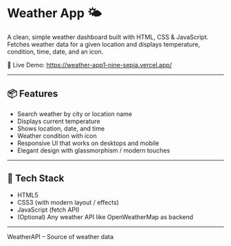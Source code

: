 # Weather App 🌤️

A clean, simple weather dashboard built with HTML, CSS & JavaScript.  
Fetches weather data for a given location and displays temperature, condition, time, date, and an icon.

🔗 Live Demo: https://weather-app1-nine-sepia.vercel.app/

---

## 📦 Features

- Search weather by city or location name  
- Displays current temperature  
- Shows location, date, and time  
- Weather condition with icon  
- Responsive UI that works on desktops and mobile  
- Elegant design with glassmorphism / modern touches  

---

## 🧰 Tech Stack

- HTML5  
- CSS3 (with modern layout / effects)  
- JavaScript (fetch API)  
- (Optional) Any weather API like OpenWeatherMap as backend  

---



WeatherAPI – Source of weather data


